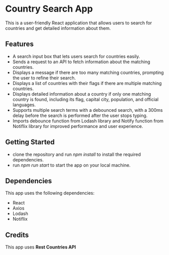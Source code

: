# Country Search App

This is a user-friendly React application that allows users to search for
countries and get detailed information about them.

## Features

- A search input box that lets users search for countries easily.
- Sends a request to an API to fetch information about the matching countries.
- Displays a message if there are too many matching countries, prompting the
  user to refine their search.
- Displays a list of countries with their flags if there are multiple matching
  countries.
- Displays detailed information about a country if only one matching country is
  found, including its flag, capital city, population, and official languages.
- Supports multiple search terms with a debounced search, with a 300ms delay
  before the search is performed after the user stops typing.
- Imports debounce function from Lodash library and Notify function from
  Notiflix library for improved performance and user experience.

## Getting Started

- clone the repository and run _npm install_ to install the required
  dependencies.
- run _npm run start_ to start the app on your local machine.

## Dependencies

This app uses the following dependencies:

- React
- Axios
- Lodash
- Notiflix

## Credits

This app uses **Rest Countries API**
